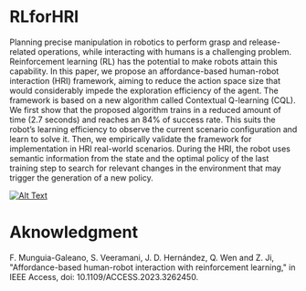 # RLforHRI

Planning precise manipulation in robotics to perform grasp and release-related operations, while interacting with humans is a challenging problem. Reinforcement learning (RL) has the potential to make robots attain this capability. In this paper, we propose an affordance-based human-robot interaction (HRI) framework, aiming to reduce the action space size that would considerably impede the exploration efficiency of the agent. The framework is based on a new algorithm called Contextual Q-learning (CQL). We first show that the proposed algorithm trains in a reduced amount of time (2.7 seconds) and reaches an 84% of success rate. This suits the robot’s learning efficiency to observe the current scenario configuration and learn to solve it. Then, we empirically validate the framework for implementation in HRI real-world scenarios. During the HRI, the robot uses semantic information from the state and the optimal policy of the last training step to search for relevant changes in the environment that may trigger the generation of a new policy.




[![Alt Text](https://img.youtube.com/vi/raVeVjPv_Rc/0.jpg)](https://www.youtube.com/watch?v=raVeVjPv_Rc)

# Aknowledgment

F. Munguia-Galeano, S. Veeramani, J. D. Hernández, Q. Wen and Z. Ji, "Affordance-based human-robot interaction with reinforcement learning," in IEEE Access, doi: 10.1109/ACCESS.2023.3262450.

